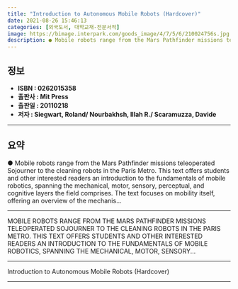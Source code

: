 ```yaml
---
title: "Introduction to Autonomous Mobile Robots (Hardcover)"
date: 2021-08-26 15:46:13
categories: [외국도서, 대학교재-전문서적]
image: https://bimage.interpark.com/goods_image/4/7/5/6/210024756s.jpg
description: ● Mobile robots range from the Mars Pathfinder missions teleoperated Sojourner to the cleaning robots in the Paris Metro. This text offers students and other i
---
```


## **정보**

- **ISBN : 0262015358**
- **출판사 : Mit Press**
- **출판일 : 20110218**
- **저자 : Siegwart, Roland/ Nourbakhsh, Illah R./ Scaramuzza, Davide**

------



## **요약**

●  Mobile robots range from the Mars Pathfinder missions teleoperated Sojourner to the cleaning robots in the Paris Metro. This text offers students and other interested readers an introduction to the fundamentals of mobile robotics, spanning the mechanical, motor, sensory, perceptual, and cognitive layers the field comprises. The text focuses on mobility itself, offering an overview of the mechanis...

------

MOBILE ROBOTS RANGE FROM THE MARS PATHFINDER MISSIONS TELEOPERATED SOJOURNER TO THE CLEANING ROBOTS IN THE PARIS METRO. THIS TEXT OFFERS STUDENTS AND OTHER INTERESTED READERS AN INTRODUCTION TO THE FUNDAMENTALS OF MOBILE ROBOTICS, SPANNING THE MECHANICAL, MOTOR, SENSORY... 

------


Introduction to Autonomous Mobile Robots (Hardcover) 

------


